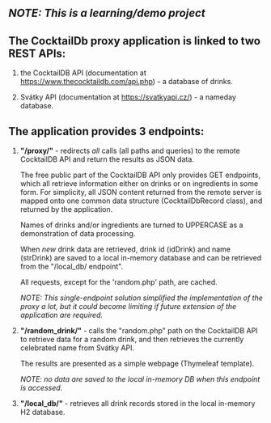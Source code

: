 ## *NOTE: This is a learning/demo project*

## The CocktailDb proxy application is linked to two REST APIs:

1) the CocktailDB API (documentation at https://www.thecocktaildb.com/api.php) - a database of drinks.

2) Svátky API (documentation at https://svatkyapi.cz/) - a nameday database.


## The application provides 3 endpoints:
1) **"/proxy/"** - redirects *all* calls (all paths and queries) to the remote CocktailDB API and return the results
   as JSON data.

   The free public part of the CocktailDB API only provides GET endpoints, which all retrieve information
   either on drinks or on ingredients in some form.
   For simplicity, all JSON content returned from the remote server is mapped onto one common data structure
   (CocktailDbRecord class), and returned by the application.

   Names of drinks and/or ingredients are turned to UPPERCASE as a demonstration of data processing.

   When *new* drink data are retrieved, drink id (idDrink) and name (strDrink) are saved to a local in-memory
   database and can be retrieved from the "/local_db/ endpoint".

   All requests, except for the 'random.php' path, are cached.

   *NOTE: This single-endpoint solution simplified the implementation of the proxy a lot, but it could become
   limiting if future extension of the application are required.*

2) **"/random_drink/"** - calls the "random.php" path on the CocktailDB API to retrieve data for a random drink,
   and then retrieves the currently celebrated name from Svátky API.

   The results are presented as a simple webpage (Thymeleaf template).

   *NOTE: no data are saved to the local in-memory DB when this endpoint is accessed.*

3) **"/local_db/"** - retrieves all drink records stored in the local in-memory H2 database.
